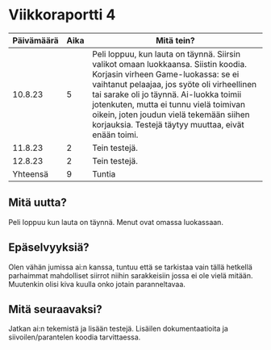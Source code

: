 # Viikkoraportti 4

| Päivämäärä |     Aika      |                                     Mitä tein?                                  |
|------------|---------------|---------------------------------------------------------------------------------|
|   10.8.23  |     5      | Peli loppuu, kun lauta on täynnä. Siirsin valikot omaan luokkaansa. Siistin koodia. Korjasin virheen Game-luokassa: se ei vaihtanut pelaajaa, jos syöte oli virheellinen tai sarake oli jo täynnä. Ai-luokka toimii jotenkuten, mutta ei tunnu vielä toimivan oikein, joten joudun vielä tekemään siihen korjauksia. Testejä täytyy muuttaa, eivät enään toimi.|
|   11.8.23 |   2   |   Tein testejä.    |
|   12.8.23 |   2   |   Tein testejä.    |
| Yhteensä   |  9       |            Tuntia                          |

## Mitä uutta?
Peli loppuu kun lauta on täynnä. Menut ovat omassa luokassaan.

## Epäselvyyksiä?
Olen vähän jumissa ai:n kanssa, tuntuu että se tarkistaa vain tällä hetkellä parhaimmat mahdolliset siirrot niihin sarakkeisiin jossa ei ole vielä mitään. Muutenkin olisi kiva kuulla onko jotain paranneltavaa.

## Mitä seuraavaksi?
Jatkan ai:n tekemistä ja lisään testejä. Lisäilen dokumentaatioita ja siivoilen/parantelen koodia tarvittaessa. 